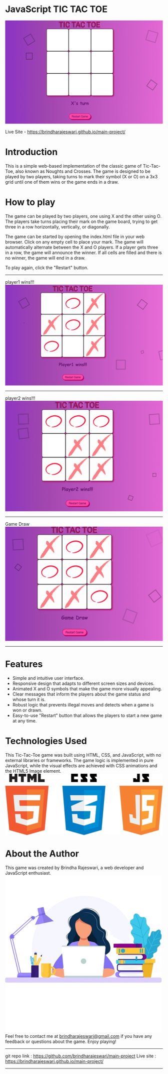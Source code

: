 # JavaScript TIC TAC TOE
![ttt](/images/tic.png)

Live Site - https://brindharajeswari.github.io/main-project/

# Introduction
This is a simple web-based implementation of the classic game of Tic-Tac-Toe, also known as Noughts and Crosses. 
The game is designed to be played by two players, taking turns to mark their symbol (X or O) on a 3x3 grid until one of them wins or the game ends in a draw.

# How to play
The game can be played by two players, one using X and the other using O. The players take turns placing their mark on the game board, trying to get three in a row horizontally, vertically, or diagonally.

The game can be started by opening the index.html file in your web browser. Click on any empty cell to place your mark. The game will automatically alternate between the X and O players. If a player gets three in a row, the game will announce the winner. If all cells are filled and there is no winner, the game will end in a draw.

To play again, click the "Restart" button.

----------------------------------
player1 wins!!!
![ttt](/images/ttt.png)

--------------------------------
player2 wins!!!
![player](/images/player2.png)

----------------------------------
Game Draw
![draw](/images/draw.png)

-------------------------------------
# Features
- Simple and intuitive user interface.
- Responsive design that adapts to different screen sizes and devices.
- Animated X and O symbols that make the game more visually appealing.
- Clear messages that inform the players about the game status and whose turn it is.
- Robust logic that prevents illegal moves and detects when a game is won or drawn.
- Easy-to-use "Restart" button that allows the players to start a new game at any time.

# Technologies Used
This Tic-Tac-Toe game was built using HTML, CSS, and JavaScript, with no external libraries or frameworks. 
The game logic is implemented in pure JavaScript, while the visual effects are achieved with CSS animations and the HTML5 Image element.
![js](/images/html-css-javascript-png.png)

# About the Author
This game was created by Brindha Rajeswari, a web developer and JavaScript enthusiast. 
![ud](/images/ud.png)
Feel free to contact me at brindharajeswari@gmail.com if you have any feedback or questions about the game. 
Enjoy playing!

-----------------------------------------------

git repo link : https://github.com/brindharajeswari/main-project
Live site : https://brindharajeswari.github.io/main-project/

-----------------------------------------------